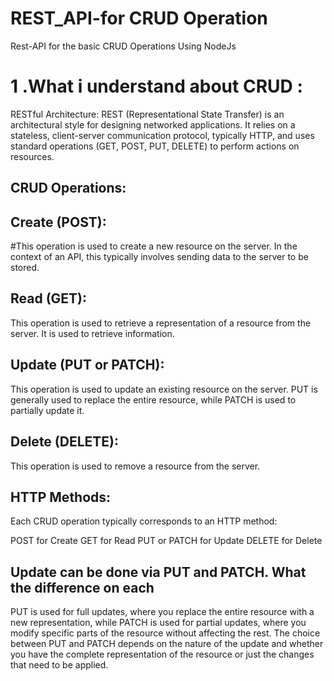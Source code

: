 # REST_API-for CRUD Operation
 Rest-API for the basic CRUD Operations Using NodeJs


 # 1 .What i understand about CRUD :

RESTful Architecture: REST (Representational State Transfer) is an architectural style for designing networked applications. It relies on a stateless, client-server communication protocol, typically HTTP, and uses standard operations (GET, POST, PUT, DELETE) to perform actions on resources.

## CRUD Operations:

## Create (POST): 
#This operation is used to create a new resource on the server. In the context of an API, this typically involves sending data to the server to be stored.

## Read (GET):
 This operation is used to retrieve a representation of a resource from the server. It is used to retrieve information.

## Update (PUT or PATCH): 
This operation is used to update an existing resource on the server. PUT is generally used to replace the entire resource, while PATCH is used to partially update it.

## Delete (DELETE):
This operation is used to remove a resource from the server.

## HTTP Methods: 
Each CRUD operation typically corresponds to an HTTP method:

POST for Create
GET for Read
PUT or PATCH for Update
DELETE for Delete


## Update can be done via PUT and PATCH. What the difference on each

PUT is used for full updates, where you replace the entire resource with a new representation, while PATCH is used for partial updates, where you modify specific parts of the resource without affecting the rest. The choice between PUT and PATCH depends on the nature of the update and whether you have the complete representation of the resource or just the changes that need to be applied.